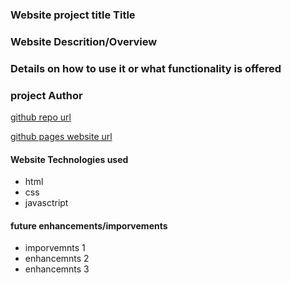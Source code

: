 ### Website project title Title 

### Website Descrition/Overview   

### Details on how to use it or what functionality is offered

### project Author

[github repo url](http://)

[github pages website url](http://)

#### Website Technologies used
- html
- css
- javasctript

#### future enhancements/imporvements 
- imporvemnts 1
- enhancemnts 2
- enhancemnts 3

